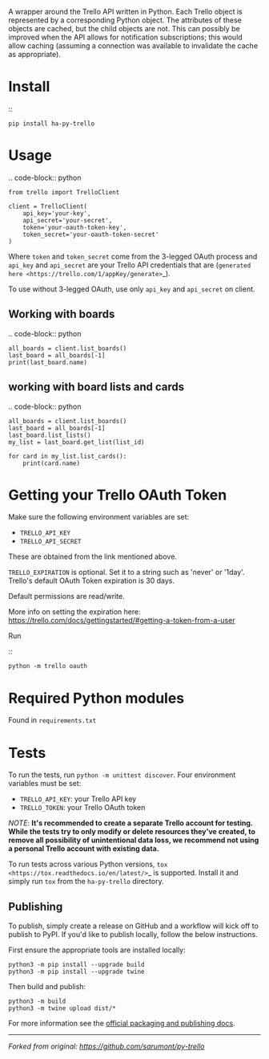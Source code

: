 A wrapper around the Trello API written in Python. Each Trello object is
represented by a corresponding Python object. The attributes of these objects
are cached, but the child objects are not. This can possibly be improved when
the API allows for notification subscriptions; this would allow caching
(assuming a connection was available to invalidate the cache as appropriate).

Install
=======

::

    pip install ha-py-trello

Usage
=====

.. code-block:: python

    from trello import TrelloClient

    client = TrelloClient(
        api_key='your-key',
        api_secret='your-secret',
        token='your-oauth-token-key',
        token_secret='your-oauth-token-secret'
    )

Where ``token`` and ``token_secret`` come from the 3-legged OAuth process and
``api_key`` and ``api_secret`` are your Trello API credentials that are
(`generated here <https://trello.com/1/appKey/generate>`_).

To use without 3-legged OAuth, use only ``api_key`` and ``api_secret`` on client.

Working with boards
--------------------

.. code-block:: python

    all_boards = client.list_boards()
    last_board = all_boards[-1]
    print(last_board.name)

working with board lists and cards
----------------------------------

.. code-block:: python

    all_boards = client.list_boards()
    last_board = all_boards[-1]
    last_board.list_lists()
    my_list = last_board.get_list(list_id)

    for card in my_list.list_cards():
        print(card.name)


Getting your Trello OAuth Token
===============================
Make sure the following environment variables are set:

* ``TRELLO_API_KEY``
* ``TRELLO_API_SECRET``

These are obtained from the link mentioned above.

``TRELLO_EXPIRATION`` is optional. Set it to a string such as 'never' or '1day'.
Trello's default OAuth Token expiration is 30 days.

Default permissions are read/write.

More info on setting the expiration here:
https://trello.com/docs/gettingstarted/#getting-a-token-from-a-user

Run

::

    python -m trello oauth

Required Python modules
=======================

Found in ``requirements.txt``

Tests
=====

To run the tests, run ``python -m unittest discover``. Four environment variables must be set:

* ``TRELLO_API_KEY``: your Trello API key
* ``TRELLO_TOKEN``: your Trello OAuth token

*NOTE*: **It's recommended to create a separate Trello account for testing. While the tests try to only modify or delete
resources they've created, to remove all possibility of unintentional data loss, we recommend not using a personal
Trello account with existing data.**

To run tests across various Python versions,
`tox <https://tox.readthedocs.io/en/latest/>`_ is supported. Install it
and simply run ``tox`` from the ``ha-py-trello`` directory.

## Publishing
To publish, simply create a release on GitHub and a workflow will kick off to publish to PyPI. If you'd like to publish
locally, follow the below instructions.

First ensure the appropriate tools are installed locally:
```shell
python3 -m pip install --upgrade build
python3 -m pip install --upgrade twine
```
Then build and publish:
```shell
python3 -m build
python3 -m twine upload dist/*
```
For more information see the [official packaging and publishing docs](https://packaging.python.org/en/latest/tutorials/packaging-projects).

---
*Forked from original: https://github.com/sarumont/py-trello*
